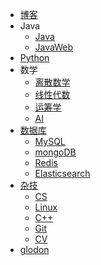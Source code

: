 -   <a href="https://www.chua-n.com">博客</a>
-   Java
    -   [Java](/Java/)
    -   [JavaWeb](/JavaWeb/)
-   [Python](/Python/)
-   数学
    -   [离散数学](/数学/离散数学/)
    -   [线性代数](/数学/线性代数/)
    -   [运筹学](/数学/运筹学/)
    -   [AI](/数学/AI/)
-   [数据库](/数据库/)
    -   [MySQL](/数据库/MySQL/)
    -   [mongoDB](/数据库/mongoDB/)
    -   [Redis](/数据库/Redis/)
    -   [Elasticsearch](/数据库/Elasticsearch/)
-   [杂技](/杂技/)
    -   [CS](/杂技/CS/)
    -   [Linux](/杂技/Linux/)
    -   [C++](/C++/)
    -   [Git](/杂技/Git/)
    -   [CV](/杂技/CV/)
-   [glodon](/glodon/)

